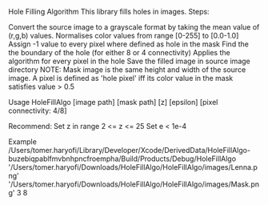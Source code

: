 Hole Filling Algorithm
This library fills holes in images. Steps:

Convert the source image to a grayscale format by taking the mean value of (r,g,b) values.
Normalises color values from range [0-255] to [0.0-1.0]
Assign -1 value to every pixel where defined as hole in the mask
Find the the boundary of the hole (for either 8 or 4 connectivity)
Applies the algorithm for every pixel in the hole
Save the filled image in source image directory
NOTE: Mask image is the same height and width of the source image. A pixel is defined as 'hole pixel' iff its color value in the mask satisfies value > 0.5

Usage
HoleFillAlgo [image path] [mask path] [z] [epsilon] [pixel connectivity: 4/8]

Recommend:
Set z in range 2 <= z <= 25
Set e < 1e-4

Example
/Users/tomer.haryofi/Library/Developer/Xcode/DerivedData/HoleFillAlgo-buzebiqpablfmvbnhpncfroempha/Build/Products/Debug/HoleFillAlgo '/Users/tomer.haryofi/Downloads/HoleFillAlgo/HoleFillAlgo/images/Lenna.png' '/Users/tomer.haryofi/Downloads/HoleFillAlgo/HoleFillAlgo/images/Mask.png' 3  8

